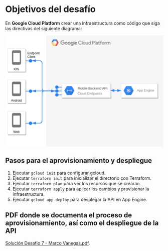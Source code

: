 # Objetivos del desafío

En **Google Cloud Platform** crear una infraestructura como código que siga las directivas del siguiente diagrama:

![Diagrama](images/diagram.png#center)

## Pasos para el aprovisionamiento y despliegue

1. Ejecutar `gcloud init` para configurar gcloud.
1. Ejecutar `terraform init` para inicializar el directorio con Terraform.
2. Ejecutar `terraform plan` para ver los recursos que se crearán.
3. Ejecutar `terraform apply` para aplicar los cambios y provisionar la infraestructura.
2. Ejecutar `gcloud app deploy` para desplegar la API en App Engine.

## PDF donde se documenta el proceso de aprovisionamiento, así como el despliegue de la API

[Solución Desafio 7 - Marco Vanegas.pdf](Solución_Desafio_7_-_Marco_Vanegas.pdf).
